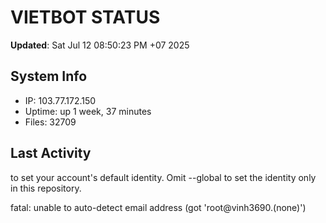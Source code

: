 # VIETBOT STATUS
**Updated**: Sat Jul 12 08:50:23 PM +07 2025

## System Info
- IP: 103.77.172.150
- Uptime: up 1 week, 37 minutes
- Files: 32709

## Last Activity

to set your account's default identity.
Omit --global to set the identity only in this repository.

fatal: unable to auto-detect email address (got 'root@vinh3690.(none)')

